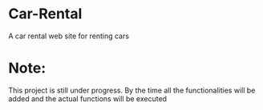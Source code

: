 # Car-Rental
A car rental web site for renting cars 
<h1>Note:</h1> This project is still under progress.
By the time all the functionalities will be added and the actual functions will be executed
